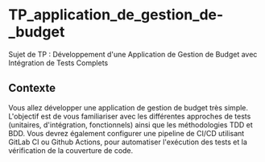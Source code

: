 # TP_application_de_gestion_de-_budget
Sujet de TP : Développement d'une Application de Gestion de  Budget avec Intégration de Tests Complets


## Contexte
Vous allez développer une application de gestion de budget très simple. 
L'objectif est de vous familiariser avec les différentes approches de tests 
(unitaires, d'intégration, fonctionnels) ainsi que les méthodologies TDD et BDD. 
Vous devrez également configurer une pipeline de CI/CD utilisant GitLab CI ou 
Github Actions,  pour automatiser l'exécution des tests et la vérification de la 
couverture de code.
